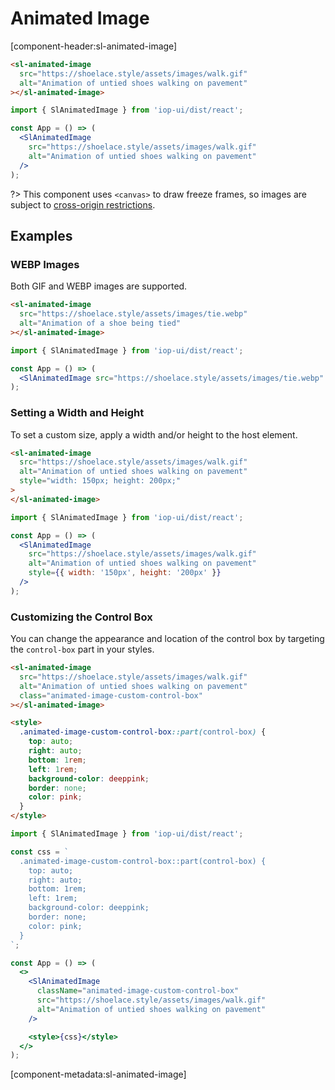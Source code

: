 # Animated Image

[component-header:sl-animated-image]

```html preview
<sl-animated-image
  src="https://shoelace.style/assets/images/walk.gif"
  alt="Animation of untied shoes walking on pavement"
></sl-animated-image>
```

```jsx react
import { SlAnimatedImage } from 'iop-ui/dist/react';

const App = () => (
  <SlAnimatedImage
    src="https://shoelace.style/assets/images/walk.gif"
    alt="Animation of untied shoes walking on pavement"
  />
);
```

?> This component uses `<canvas>` to draw freeze frames, so images are subject to [cross-origin restrictions](https://developer.mozilla.org/en-US/docs/Web/HTML/CORS_enabled_image).

## Examples

### WEBP Images

Both GIF and WEBP images are supported.

```html preview
<sl-animated-image
  src="https://shoelace.style/assets/images/tie.webp"
  alt="Animation of a shoe being tied"
></sl-animated-image>
```

```jsx react
import { SlAnimatedImage } from 'iop-ui/dist/react';

const App = () => (
  <SlAnimatedImage src="https://shoelace.style/assets/images/tie.webp" alt="Animation of a shoe being tied" />
);
```

### Setting a Width and Height

To set a custom size, apply a width and/or height to the host element.

```html preview
<sl-animated-image
  src="https://shoelace.style/assets/images/walk.gif"
  alt="Animation of untied shoes walking on pavement"
  style="width: 150px; height: 200px;"
>
</sl-animated-image>
```

```jsx react
import { SlAnimatedImage } from 'iop-ui/dist/react';

const App = () => (
  <SlAnimatedImage
    src="https://shoelace.style/assets/images/walk.gif"
    alt="Animation of untied shoes walking on pavement"
    style={{ width: '150px', height: '200px' }}
  />
);
```

### Customizing the Control Box

You can change the appearance and location of the control box by targeting the `control-box` part in your styles.

```html preview
<sl-animated-image
  src="https://shoelace.style/assets/images/walk.gif"
  alt="Animation of untied shoes walking on pavement"
  class="animated-image-custom-control-box"
></sl-animated-image>

<style>
  .animated-image-custom-control-box::part(control-box) {
    top: auto;
    right: auto;
    bottom: 1rem;
    left: 1rem;
    background-color: deeppink;
    border: none;
    color: pink;
  }
</style>
```

```jsx react
import { SlAnimatedImage } from 'iop-ui/dist/react';

const css = `
  .animated-image-custom-control-box::part(control-box) {
    top: auto;
    right: auto;
    bottom: 1rem;
    left: 1rem;
    background-color: deeppink;
    border: none;
    color: pink;
  }
`;

const App = () => (
  <>
    <SlAnimatedImage
      className="animated-image-custom-control-box"
      src="https://shoelace.style/assets/images/walk.gif"
      alt="Animation of untied shoes walking on pavement"
    />

    <style>{css}</style>
  </>
);
```

[component-metadata:sl-animated-image]
